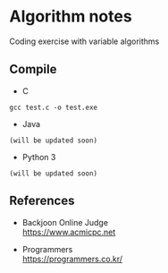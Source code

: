 # Algorithm notes

Coding exercise with variable algorithms

## Compile

- C
```
gcc test.c -o test.exe
```

- Java
```
(will be updated soon)
```

- Python 3
```
(will be updated soon)
```

## References
- Backjoon Online Judge  
https://www.acmicpc.net  

- Programmers  
https://programmers.co.kr/  
